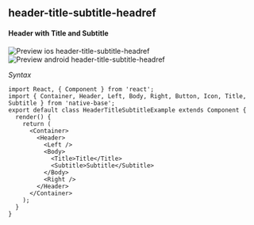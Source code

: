 ## header-title-subtitle-headref
#### Header with Title and Subtitle

![Preview ios header-title-subtitle-headref](https://github.com/GeekyAnts/NativeBase-KitchenSink/raw/v2.4.9/screenshots/ios/header-with-title-and-subtitle.png)
![Preview android header-title-subtitle-headref](https://github.com/GeekyAnts/NativeBase-KitchenSink/raw/v2.4.9/screenshots/android/header-with-title-and-subtitle.png)

*Syntax*

<pre class="line-numbers"><code class="language-jsx">import React, { Component } from 'react';
import { Container, Header, Left, Body, Right, Button, Icon, Title, Subtitle } from 'native-base';
export default class HeaderTitleSubtitleExample extends Component {
  render() {
    return (
      &lt;Container>
        &lt;Header>
          &lt;Left />
          &lt;Body>
            &lt;Title>Title&lt;/Title>
            &lt;Subtitle>Subtitle&lt;/Subtitle>
          &lt;/Body>
          &lt;Right />
        &lt;/Header>
      &lt;/Container>
    );
  }
}</code></pre><br />